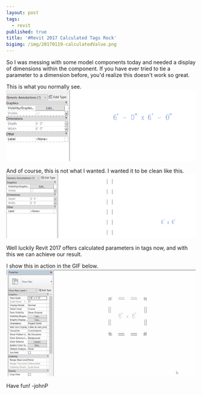 ```yaml
---
layout: post
tags:
  - revit
published: true
title: '#Revit 2017 Calculated Tags Rock'
bigimg: /img/20170119-calculatedValue.png
---
```

So I was messing with some model components today and needed a display of dimensions within the component. If you have ever tried to tie a parameter to a dimension before, you'd realize this doesn't work so great.

This is what you normally see.
![wrong](/img/20170119-displayWrong.png "Wrong")


And of course, this is not what I wanted. I wanted it to be clean like this.
![right](/img/20170119-displayRight.png "RIGHT")

Well luckily Revit 2017 offers calculated parameters in tags now, and with this we can achieve our result.

I show this in action in the GIF below.
![inAction](/img/calculatedValuesDisplay.gif)

Have fun!
-johnP
